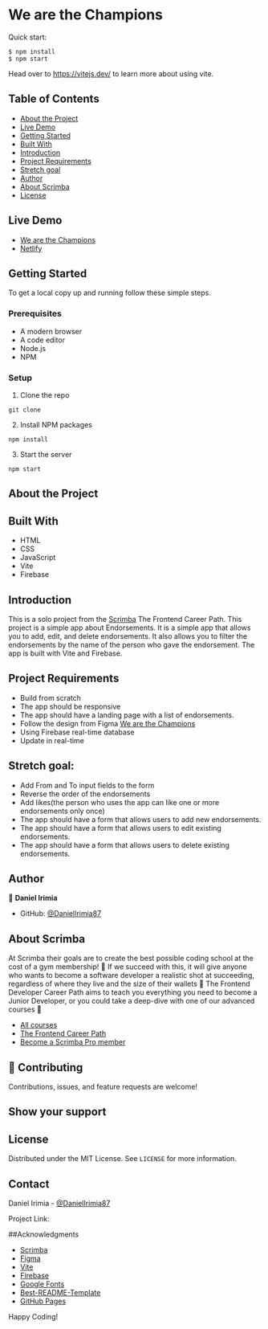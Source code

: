 # We are the Champions

Quick start:

```
$ npm install
$ npm start
````
Head over to https://vitejs.dev/ to learn more about using vite.

## Table of Contents
- [About the Project](#about-the-project)
- [Live Demo](#live-demo)
- [Getting Started](#getting-started)
- [Built With](#built-with)
- [Introduction](#introduction)
- [Project Requirements](#project-requirements)
- [Stretch goal](#stretch-goal)
- [Author](#author)
- [About Scrimba](#about-scrimba)
- [License](#license)

## Live Demo
- [We are the Champions](https://danielirimia87.github.io/We-are-the-Champions/)
- [Netlify](https://the-champions-appreciation.netlify.app/)

## Getting Started
To get a local copy up and running follow these simple steps.
### Prerequisites
- A modern browser
- A code editor
- Node.js
- NPM

### Setup
1. Clone the repo
```
git clone
```
2. Install NPM packages
```
npm install
```
3. Start the server
```
npm start
```

## About the Project

## Built With
- HTML
- CSS
- JavaScript
- Vite
- Firebase

## Introduction
This is a solo project from the [Scrimba](https://scrimba.com/learn/frontend) The Frontend Career Path.
This project is a simple app about Endorsements. It is a simple app that allows you to add, edit, and delete endorsements. It also allows you to filter the endorsements by the name of the person who gave the endorsement.
The app is built with Vite and Firebase.

## Project Requirements
- Build from scratch
- The app should be responsive
- The app should have a landing page with a list of endorsements.
- Follow the design from Figma [We are the Champions](https://www.figma.com/file/SgWlM7qkqTQa7fiGEcLKew/We-are-the-Champions?node-id=0%3A1&mode=dev)
- Using Firebase real-time database
- Update in real-time

## Stretch goal:
- Add From and To input fields to the form
- Reverse the order of the endorsements
- Add likes(the person who uses the app can like one or more endorsements only once)
- The app should have a form that allows users to add new endorsements.
- The app should have a form that allows users to edit existing endorsements.
- The app should have a form that allows users to delete existing endorsements.

## Author
👤 **Daniel Irimia**
- GitHub: [@DanielIrimia87](https://github.com/DanielIrimia87)

## About Scrimba

At Scrimba their goals are to create the best possible coding school at the cost of a gym membership! 💜
If we succeed with this, it will give anyone who wants to become a software developer a realistic shot at succeeding, regardless of where they live and the size of their wallets 🎉
The Frontend Developer Career Path aims to teach you everything you need to become a Junior Developer, or you could take a deep-dive with one of our advanced courses 🚀

- [All courses](https://scrimba.com/allcourses)
- [The Frontend Career Path](https://scrimba.com/learn/frontend)
- [Become a Scrimba Pro member](https://scrimba.com/pricing)

## 🤝 Contributing
Contributions, issues, and feature requests are welcome!

## Show your support

## License
Distributed under the MIT License. See `LICENSE` for more information.
<!-- CONTACT -->
## Contact
Daniel Irimia - [@DanielIrimia87](https://github.com/DanielIrimia87)

Project Link: []()

<!-- ACKNOWLEDGEMENTS -->
##Acknowledgments
- [Scrimba](https://scrimba.com/learn/frontend)
- [Figma](https://www.figma.com/file/SgWlM7qkqTQa7fiGEcLKew/We-are-the-Champions?node-id=0%3A1&mode=dev)
- [Vite](https://vitejs.dev/)
- [Firebase](https://firebase.google.com/)
- [Google Fonts](https://fonts.google.com/)
- [Best-README-Template](
)
- [GitHub Pages](https://danielirimia87.github.io/We-are-the-Champions)

Happy Coding!
